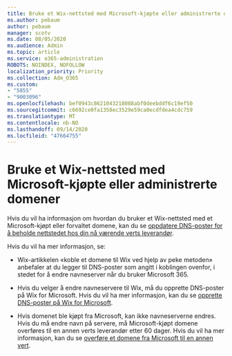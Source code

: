 ```yaml
---
title: Bruke et Wix-nettsted med Microsoft-kjøpte eller administrerte domener
ms.author: pebaum
author: pebaum
manager: scotv
ms.date: 08/05/2020
ms.audience: Admin
ms.topic: article
ms.service: o365-administration
ROBOTS: NOINDEX, NOFOLLOW
localization_priority: Priority
ms.collection: Adm_O365
ms.custom:
- "5855"
- "9003096"
ms.openlocfilehash: bef0943c8621043218088abf0deebddf6c19ef50
ms.sourcegitcommit: c6692ce0fa1358ec3529e59ca0ecdfdea4cdc759
ms.translationtype: MT
ms.contentlocale: nb-NO
ms.lasthandoff: 09/14/2020
ms.locfileid: "47664755"
---
```

# <a name="using-a-wix-website-with-microsoft-purchased-or-managed-domains"></a>Bruke et Wix-nettsted med Microsoft-kjøpte eller administrerte domener

Hvis du vil ha informasjon om hvordan du bruker et Wix-nettsted med et Microsoft-kjøpt eller forvaltet domene, kan du se [oppdatere DNS-poster for å beholde nettstedet hos din nå værende verts leverandør](https://docs.microsoft.com/microsoft-365/admin/dns/update-dns-records-to-retain-current-hosting-provider).

Hvis du vil ha mer informasjon, se: 

- Wix-artikkelen «koble et domene til Wix ved hjelp av peke metoden» anbefaler at du legger til DNS-poster som angitt i koblingen ovenfor, i stedet for å endre navneserver når du bruker Microsoft 365.

- Hvis du velger å endre navneservere til Wix, må du opprette DNS-poster på Wix for Microsoft. Hvis du vil ha mer informasjon, kan du se [opprette DNS-poster på Wix for Microsoft](https://docs.microsoft.com/microsoft-365/admin/dns/create-dns-records-at-wix).

- Hvis domenet ble kjøpt fra Microsoft, kan ikke navneserverne endres. Hvis du må endre navn på servere, må Microsoft-kjøpt domene overføres til en annen verts leverandør etter 60 dager. Hvis du vil ha mer informasjon, kan du se [overføre et domene fra Microsoft til en annen vert](https://docs.microsoft.com/microsoft-365/admin/get-help-with-domains/transfer-a-domain-from-microsoft-to-another-host).
